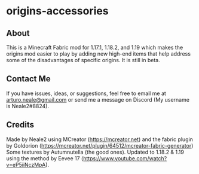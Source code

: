 # origins-accessories
## About
This is a Minecraft Fabric mod for 1.17.1, 1.18.2, and 1.19 which makes the origins mod easier to play by adding new high-end items that help address some of the disadvantages of specific origins. It is still in beta.
## Contact Me
If you have issues, ideas, or suggestions, feel free to email me at arturo.neale@gmail.com or send me a message on Discord (My username is Neale2#8824).
## Credits
Made by Neale2 using MCreator (https://mcreator.net) and the fabric plugin by Goldorion (https://mcreator.net/plugin/64512/mcreator-fabric-generator)
Some textures by Autumnutella (the good ones).
Updated to 1.18.2 & 1.19 using the method by Eevee 17 (https://www.youtube.com/watch?v=eP5iiNczMpA).
